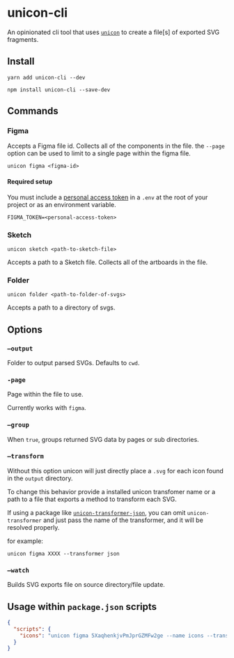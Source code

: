 # unicon-cli

An opinionated cli tool that uses [`unicon`](../unicon) to create a file[s] of
exported SVG fragments.

## Install

```
yarn add unicon-cli --dev
```

```
npm install unicon-cli --save-dev
```

## Commands

### Figma

Accepts a Figma file id. Collects all of the components in the file. the `--page` option can be used to limit to a single page within the figma file.

`unicon figma <figma-id>`

#### Required setup

You must include a [personal access token](https://www.figma.com/developers/docs#auth-dev-token) in a `.env` at the root of your project or as an environment variable.

`FIGMA_TOKEN=<personal-access-token>`

### Sketch

`unicon sketch <path-to-sketch-file>`

Accepts a path to a Sketch file. Collects all of the artboards in the file.

### Folder

`unicon folder <path-to-folder-of-svgs>`

Accepts a path to a directory of svgs.

## Options

### `—output`

Folder to output parsed SVGs. Defaults to `cwd`.

### `-page`

Page within the file to use.

Currently works with `figma`.

### `—group`

When `true`, groups returned SVG data by pages or sub directories.

### `—transform`

Without this option unicon will just directly place a `.svg` for each icon found in the `output` directory.

To change this behavior provide a installed unicon transfomer name or a path to a file that exports a method to transform each SVG.

If using a package like [`unicon-transformer-json`](../unicon-transformer-json), you can omit `unicon-transformer` and just pass the name of the transformer, and it will be resolved properly.

for example:

`unicon figma XXXX --transformer json`

### `—watch`

Builds SVG exports file on source directory/file update.

## Usage within `package.json` scripts

```json
{
  "scripts": {
    "icons": "unicon figma 5XaqhenkjvPmJprGZMFw2ge --name icons --transformer json"
  }
}
```
